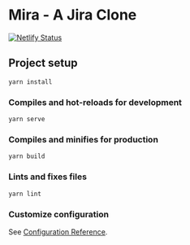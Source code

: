 # Mira - A Jira Clone

[![Netlify Status](https://api.netlify.com/api/v1/badges/9f8f3d89-ad74-4cc6-beaf-364f678e0abb/deploy-status)](https://app.netlify.com/sites/jiramira/deploys)

## Project setup
```
yarn install
```

### Compiles and hot-reloads for development
```
yarn serve
```

### Compiles and minifies for production
```
yarn build
```

### Lints and fixes files
```
yarn lint
```

### Customize configuration
See [Configuration Reference](https://cli.vuejs.org/config/).
